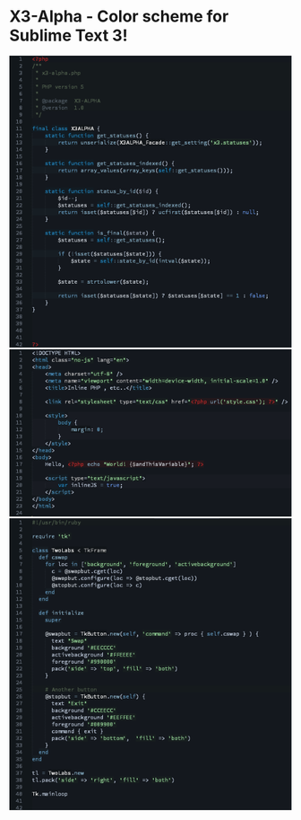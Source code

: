 # X3-Alpha - Color scheme for Sublime Text 3!

![PHP Code in X3-Alpha](https://raw.githubusercontent.com/x3ns/x3-alpha-theme/raw/ss1.png)
![PHP Code in X3-Alpha](https://raw.githubusercontent.com/x3ns/x3-alpha-theme/raw/ss3.png)
![Ruby Code in X3-Alpha](https://raw.githubusercontent.com/x3ns/x3-alpha-theme/raw/ss2.png)
